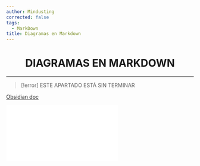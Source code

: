 ```yaml
---
author: Mindusting
corrected: false
tags:
  - MarkDown
title: Diagramas en Markdown
---
```


<h1 style="text-align:center;">DIAGRAMAS EN MARKDOWN</h1>

---

> [!error] ESTE APARTADO ESTÁ SIN TERMINAR

[Obsidian doc](<https://help.obsidian.md/Editing+and+formatting/Advanced+formatting+syntax#Diagram>)

![Índice de Mermaid](../mermaid/mermaid.md)
